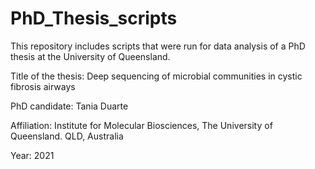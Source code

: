 # PhD_Thesis_scripts

This repository includes scripts that were run for data analysis of a PhD thesis at the University of Queensland.

Title of the thesis:
Deep sequencing of microbial communities in cystic fibrosis airways

PhD candidate:
Tania Duarte

Affiliation:
Institute for Molecular Biosciences, The University of Queensland. QLD, Australia

Year:
2021

